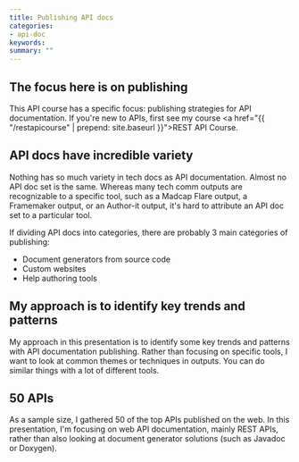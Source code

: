 ```yaml
---
title: Publishing API docs
categories:
- api-doc
keywords: 
summary: ""
---
```


## The focus here is on publishing

This API course has a specific focus: publishing strategies for API documentation. If you're new to APIs, first see my course <a href="{{ "/restapicourse" | prepend: site.baseurl }}">REST API Course</a>. 

## API docs have incredible variety

Nothing has so much variety in tech docs as API documentation. Almost no API doc set is the same. Whereas many tech comm outputs are recognizable to a specific tool, such as a Madcap Flare output, a Framemaker output, or an Author-it output, it's hard to attribute an API doc set to a particular tool.

If dividing API docs into categories, there are probably 3 main categories of publishing:

* Document generators from source code
* Custom websites
* Help authoring tools

## My approach is to identify key trends and patterns

My approach in this presentation is to identify some key trends and patterns with API documentation publishing. Rather than focusing on specific tools, I want to look at common themes or techniques in outputs. You can do similar things with a lot of different tools.

## 50 APIs

As a sample size, I gathered 50 of the top APIs published on the web. In this presentation, I'm focusing on web API documentation, mainly REST APIs, rather than also looking at document generator solutions (such as Javadoc or Doxygen).





